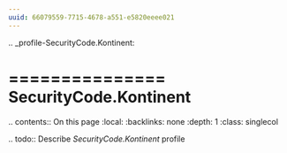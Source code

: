 ```yaml
---
uuid: 66079559-7715-4678-a551-e5820eeee021
---
```

.. _profile-SecurityCode.Kontinent:

===============
SecurityCode.Kontinent
===============

.. contents:: On this page
    :local:
    :backlinks: none
    :depth: 1
    :class: singlecol

.. todo::
    Describe *SecurityCode.Kontinent* profile
